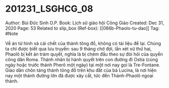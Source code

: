 # 201231_LSGHCG_08

Author: Bùi Đức Sinh O.P.
Book: Lịch sử giáo hội Công Giáo
Created: Dec 31, 2020
Page: 53
Related to slip_box (Ref-box): [[066b-Phaolo-tu-dao]]
Tag: #Note

Về án tử hình và cái chết của thánh tông đồ, không có tài liệu để lại. Chúng ta chỉ được biết qua lưu truyền: sau 9 tháng chờ đợi, lần xét xử thứ hai, Phaolô bị kết án trảm quyết, nghĩa là bị chém đầu theo sự đòi hỏi của quyền công dân Roma. Thánh nhân bị hành quyết trên con đường đi Ostia (cùng ngày hoặc trước thánh Pherô một ngày) tại một nơi nay gọi là Tre-Fontane. Giáo dân chôn táng thánh tông đồ trên khu đất của bà Lucina, là nơi hiện nay một thánh đường lớn đã được xây cất, tức đền Thánh-Phaolô ngoại thành.